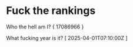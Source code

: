 # Fuck the rankings

Who the hell am I?
{ 17086966 }

What fucking year is it?
[ 2025-04-01T07:10:00Z ]
